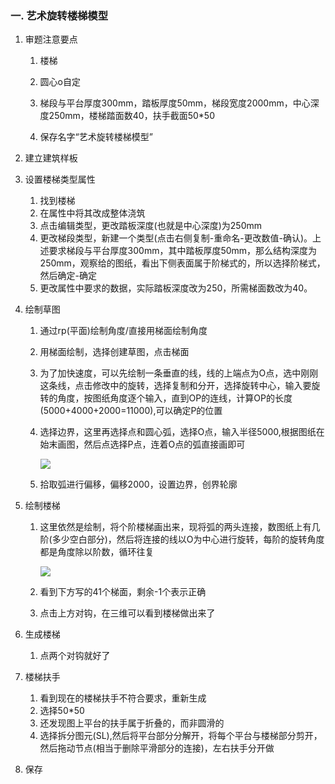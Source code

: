 ### 一.  艺术旋转楼梯模型
1. 审题注意要点

   1. 楼梯

   2. 圆心o自定

   3. 梯段与平台厚度300mm，踏板厚度50mm，梯段宽度2000mm，中心深度250mm，楼梯踏面数40，扶手截面50*50

   4. 保存名字“艺术旋转楼梯模型”

2. 建立建筑样板

3. 设置楼梯类型属性

   1. 找到楼梯
   2. 在属性中将其改成整体浇筑
   3. 点击编辑类型，更改踏板深度(也就是中心深度)为250mm
   4. 更改梯段类型，新建一个类型(点击右侧复制-重命名-更改数值-确认)。上述要求梯段与平台厚度300mm，其中踏板厚度50mm，那么结构深度为250mm，观察给的图纸，看出下侧表面属于阶梯式的，所以选择阶梯式，然后确定-确定
   5. 更改属性中要求的数据，实际踏板深度改为250，所需梯面数改为40。

4. 绘制草图

   1. 通过rp(平面)绘制角度/直接用梯面绘制角度

   2. 用梯面绘制，选择创建草图，点击梯面

   3. 为了加快速度，可以先绘制一条垂直的线，线的上端点为O点，选中刚刚这条线，点击修改中的旋转，选择复制和分开，选择旋转中心，输入要旋转的角度，按图纸角度逐个输入，直到OP的连线，计算OP的长度(5000+4000+2000=11000),可以确定P的位置

   4. 选择边界，这里再选择点和圆心弧，选择O点，输入半径5000,根据图纸在始末画图，然后点选择P点，连着O点的弧直接画即可

      ![](https://i.loli.net/2021/05/12/vc6GPSqfyRomh4F.png)
   
   5. 拾取弧进行偏移，偏移2000，设置边界，创界轮廓
   
5. 绘制楼梯

   1. 这里依然是绘制，将个阶楼梯画出来，现将弧的两头连接，数图纸上有几阶(多少空白部分)，然后将连接的线以O为中心进行旋转，每阶的旋转角度都是角度除以阶数，循环往复

      ![](https://i.loli.net/2021/05/13/nbNA1i6SMUZB4Gt.png)

   2. 看到下方写的41个梯面，剩余-1个表示正确
   3. 点击上方对钩，在三维可以看到楼梯做出来了

6. 生成楼梯

   1. 点两个对钩就好了

7. 楼梯扶手

   1. 看到现在的楼梯扶手不符合要求，重新生成
   2. 选择50*50
   3. 还发现图上平台的扶手属于折叠的，而非圆滑的
   4. 选择拆分图元(SL),然后将平台部分分解开，将每个平台与楼梯部分剪开，然后拖动节点(相当于删除平滑部分的连接)，左右扶手分开做

8. 保存

